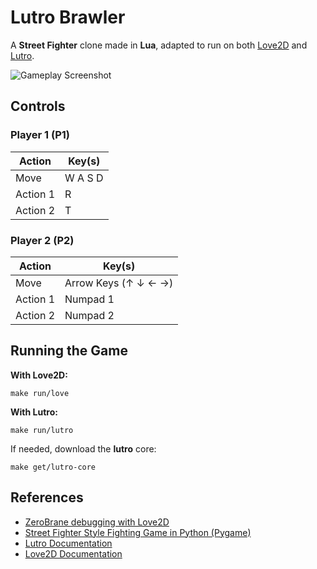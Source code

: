 # Lutro Brawler

A **Street Fighter** clone made in **Lua**, adapted to run on both [Love2D](https://love2d.org) and [Lutro](http://lutro.libretro.com).

![Gameplay Screenshot](https://github.com/user-attachments/assets/d5fee812-c1bf-459a-9e25-034702be62af)


## Controls

### Player 1 (P1)
| Action   | Key(s)  |
|----------|---------|
| Move     | W A S D |
| Action 1 | R       |
| Action 2 | T       |

### Player 2 (P2)
| Action   | Key(s)                      |
|----------|-----------------------------|
| Move     | Arrow Keys (↑ ↓ ← →)        |
| Action 1 | Numpad 1                    |
| Action 2 | Numpad 2                    |

## Running the Game

**With Love2D:**
```shell
make run/love
```

**With Lutro:**
```shell
make run/lutro
```

If needed, download the **lutro** core:
```shell
make get/lutro-core
```

## References

- [ZeroBrane debugging with Love2D](https://notebook.kulchenko.com/zerobrane/love2d-debugging)
- [Street Fighter Style Fighting Game in Python (Pygame)](https://www.youtube.com/watch?v=s5bd9KMSSW4)
- [Lutro Documentation](https://lutro.libretro.com/doc/usefullibs.html)
- [Love2D Documentation](https://love2d.org/wiki/Main_Page)
